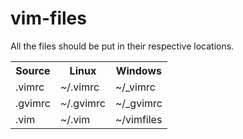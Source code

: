 vim-files
=========

All the files should be put in their respective locations.

<table>
  <tr>
    <th>Source</th>
    <th>Linux</th>
    <th>Windows</th>
  <tr>
  <tr>
    <td>.vimrc</td>
    <td>~/.vimrc</td>
    <td>~/_vimrc</td>
  <tr>
    <td>.gvimrc</td>
    <td>~/.gvimrc</td>
    <td>~/_gvimrc</td>
  </tr>
  <tr>
    <td>.vim</td>
    <td>~/.vim</td>
    <td>~/vimfiles</td>
  </tr>
</table>
